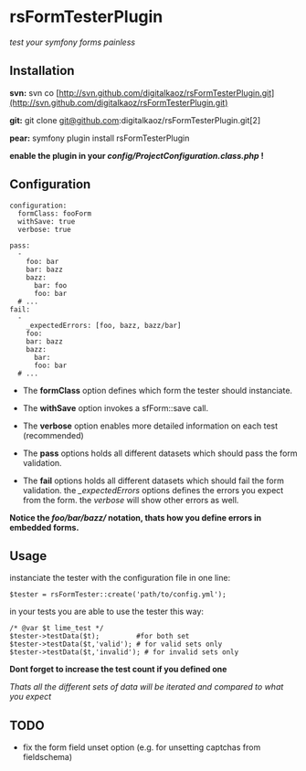 rsFormTesterPlugin
========

*test your symfony forms painless*


Installation
------------------

**svn:**
svn co [http://svn.github.com/digitalkaoz/rsFormTesterPlugin.git](http://svn.github.com/digitalkaoz/rsFormTesterPlugin.git)

**git:**
git clone git@github.com:digitalkaoz/rsFormTesterPlugin.git[2]

**pear:**
symfony plugin install rsFormTesterPlugin

**enable the plugin in your *config/ProjectConfiguration.class.php* !**

Configuration
-------------

    configuration:
      formClass: fooForm
      withSave: true
      verbose: true

    pass:
      -
        foo: bar
        bar: bazz
        bazz:
          bar: foo
          foo: bar
      # ...
    fail:
      -
        _expectedErrors: [foo, bazz, bazz/bar]
        foo: 
        bar: bazz
        bazz:
          bar: 
          foo: bar
      # ...

  - The **formClass** option defines which form the tester should instanciate.

  - The **withSave** option invokes a sfForm::save call.

  - The **verbose** option enables more detailed information on each test (recommended)

  - The **pass** options holds all different datasets which should pass the form validation.

  - The **fail** options holds all different datasets which should fail the form validation. the *_expectedErrors* options defines the errors you expect from the form. the *verbose* will show other errors as well.

**Notice the *foo/bar/bazz/* notation, thats how you define errors in embedded forms.**

Usage
-----

instanciate the tester with the configuration file in one line:

    $tester = rsFormTester::create('path/to/config.yml');

in your tests you are able to use the tester this way:

    /* @var $t lime_test */
    $tester->testData($t);         #for both set
    $tester->testData($t,'valid'); # for valid sets only
    $tester->testData($t,'invalid'); # for invalid sets only

**Dont forget to increase the test count if you defined one**

*Thats all the different sets of data will be iterated and compared to what you expect*

TODO
----
  - fix the form field unset option (e.g. for unsetting captchas from fieldschema)


